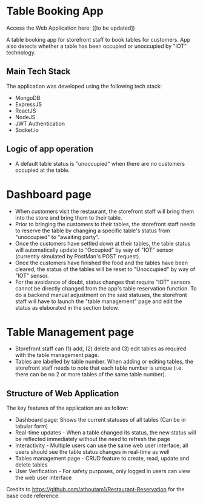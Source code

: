 # Table Booking App

Access the Web Application here: ([to be updated])

A table booking app for storefront staff to book tables for customers. App also detects whether a table has been occupied or unoccupied by "IOT" technology.

## Main Tech Stack

The application was developed using the following tech stack:

- MongoDB
- ExpressJS
- ReactJS
- NodeJS
- JWT Authentication
- Socket.io

## Logic of app operation

- A default table status is "unoccupied" when there are no customers occupied at the table.

# Dashboard page
- When customers visit the restaurant, the storefront staff will bring them into the store and bring them to their table. 
- Prior to bringing the customers to their tables, the storefront staff needs to reserve the table by changing a specific table's status from "unoccupied" to "awaiting party".
- Once the customers have settled down at their tables, the table status will automatically update to “Occupied” by way of "IOT" sensor (currently simulated by PostMan's POST request).
- Once the customers have finished the food and the tables have been cleared, the status of the tables will be reset to "Unoccupied" by way of "IOT" sensor.
- For the avoidance of doubt, status changes that require "IOT" sensors cannot be directly changed from the app's table reservation function. To do a backend manual adjustment on the said statuses, the storefront staff will have to launch the "table management" page and edit the status as elaborated in the section below. 

# Table Management page
- Storefront staff can (1) add, (2) delete and (3) edit tables as required with the table management page.
- Tables are labelled by table number. When adding or editing tables, the storefront staff needs to note that each table number is unique (i.e. there can be no 2 or more tables of the same table number).

## Structure of Web Application

The key features of the application are as follow:

- Dashboard page: Shows the current statuses of all tables (Can be in tabular form)
- Real-time updates - When a table changed its status, the new status will be reflected immediately without the need to refresh the page
- Interactivity - Multiple users can use the same web user interface, all users should see the table status changes in real-time as well
- Tables management page - CRUD feature to create, read, update and delete tables
- User Verification - For safety purposes, only logged in users can view the web user interface

Credits to https://github.com/athoutam1/Restaurant-Reservation for the base code reference.
